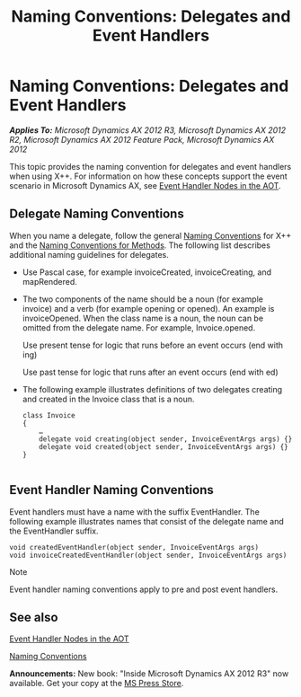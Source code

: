 ﻿---
title: 'Naming Conventions: Delegates and Event Handlers'
TOCTitle: Delegates and Event Handlers
ms:assetid: bfcf5320-9051-4fc1-b271-1269f7d92a4a
ms:mtpsurl: https://msdn.microsoft.com/en-us/library/Gg879953(v=AX.60)
ms:contentKeyID: 35250075
ms.date: 05/18/2015
mtps_version: v=AX.60
---

# Naming Conventions: Delegates and Event Handlers 


_**Applies To:** Microsoft Dynamics AX 2012 R3, Microsoft Dynamics AX 2012 R2, Microsoft Dynamics AX 2012 Feature Pack, Microsoft Dynamics AX 2012_

This topic provides the naming convention for delegates and event handlers when using X++. For information on how these concepts support the event scenario in Microsoft Dynamics AX, see [Event Handler Nodes in the AOT](event-handler-nodes-in-the-aot.md).

## Delegate Naming Conventions

When you name a delegate, follow the general [Naming Conventions](naming-conventions.md) for X++ and the [Naming Conventions for Methods](naming-conventions-methods.md). The following list describes additional naming guidelines for delegates.

  - Use Pascal case, for example invoiceCreated, invoiceCreating, and mapRendered.

  - The two components of the name should be a noun (for example invoice) and a verb (for example opening or opened). An example is invoiceOpened. When the class name is a noun, the noun can be omitted from the delegate name. For example, Invoice.opened.
    
    Use present tense for logic that runs before an event occurs (end with ing)
    
    Use past tense for logic that runs after an event occurs (end with ed)

  - The following example illustrates definitions of two delegates creating and created in the Invoice class that is a noun.
    
    ``` 
    class Invoice
    {
        …
        delegate void creating(object sender, InvoiceEventArgs args) {}
        delegate void created(object sender, InvoiceEventArgs args) {} 
    }
       
    ```

## Event Handler Naming Conventions

Event handlers must have a name with the suffix EventHandler. The following example illustrates names that consist of the delegate name and the EventHandler suffix.

    void createdEventHandler(object sender, InvoiceEventArgs args)
    void invoiceCreatedEventHandler(object sender, InvoiceEventArgs args)


> [!NOTE]
> <P>Event handler naming conventions apply to pre and post event handlers.</P>



## See also

[Event Handler Nodes in the AOT](event-handler-nodes-in-the-aot.md)

[Naming Conventions](naming-conventions.md)

  
**Announcements:** New book: "Inside Microsoft Dynamics AX 2012 R3" now available. Get your copy at the [MS Press Store](https://www.microsoftpressstore.com/store/inside-microsoft-dynamics-ax-2012-r3-9780735685109).

